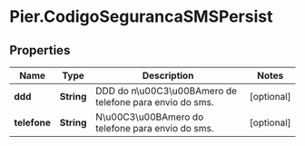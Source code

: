 # Pier.CodigoSegurancaSMSPersist

## Properties
Name | Type | Description | Notes
------------ | ------------- | ------------- | -------------
**ddd** | **String** | DDD do n\u00C3\u00BAmero de telefone para envio do sms. | [optional] 
**telefone** | **String** | N\u00C3\u00BAmero do telefone para envio do sms. | [optional] 


